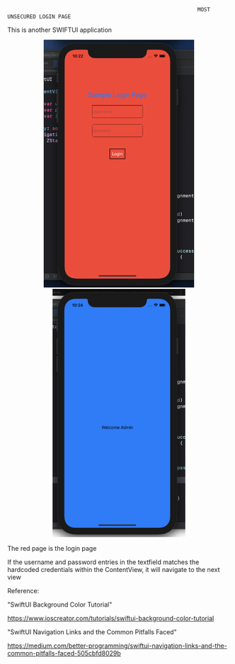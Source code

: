                                                                 MOST UNSECURED LOGIN PAGE

This is another SWIFTUI application

<p align="center">
  <img src="./images/Login.png" width="340" title="hover text">
  <img src="./images/Welcome.png" width="300" title="hover text">
</p>


The red page is the login page

If the username and password entries in the textfield matches the hardcoded credentials within the ContentView, it will navigate to the next view

Reference:

"SwiftUI Background Color Tutorial"

https://www.ioscreator.com/tutorials/swiftui-background-color-tutorial

"SwiftUI Navigation Links and the Common Pitfalls Faced"

https://medium.com/better-programming/swiftui-navigation-links-and-the-common-pitfalls-faced-505cbfd8029b
